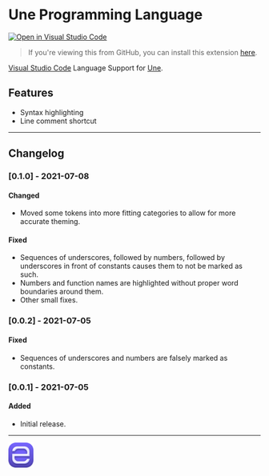 # Une Programming Language

[![Open in Visual Studio Code](https://open.vscode.dev/badges/open-in-vscode.svg)](https://open.vscode.dev/thechnet/une-vscode)

> If you're viewing this from GitHub, you can install this extension [here](https://marketplace.visualstudio.com/items?itemName=chnet.une).

[Visual Studio Code](https://code.visualstudio.com/) Language Support for [Une](https://github.com/thechnet/une).

## Features

- Syntax highlighting
- Line comment shortcut

---

## Changelog

### [0.1.0] - 2021-07-08

#### Changed
- Moved some tokens into more fitting categories to allow for more accurate theming.

#### Fixed
- Sequences of underscores, followed by numbers, followed by underscores in front of constants causes them to not be marked as such.
- Numbers and function names are highlighted without proper word boundaries around them.
- Other small fixes.

### [0.0.2] - 2021-07-05

#### Fixed
- Sequences of underscores and numbers are falsely marked as constants.

### [0.0.1] - 2021-07-05

#### Added
- Initial release.

---

<img src="https://github.com/thechnet/une/blob/main/res/icon.png?raw=true" width=10%>
